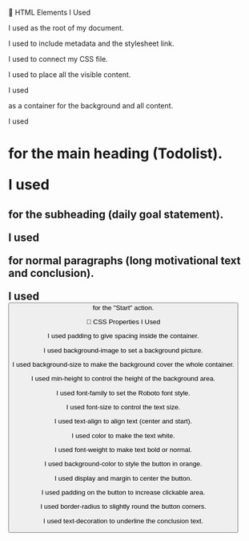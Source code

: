 🔹 HTML Elements I Used

I used <html> as the root of my document.

I used <head> to include metadata and the stylesheet link.

I used <link> to connect my CSS file.

I used <body> to place all the visible content.

I used <div> as a container for the background and all content.

I used <h1> for the main heading (Todolist).

I used <h2> for the subheading (daily goal statement).

I used <p> for normal paragraphs (long motivational text and conclusion).

I used <button> for the "Start" action.

🔹 CSS Properties I Used

I used padding to give spacing inside the container.

I used background-image to set a background picture.

I used background-size to make the background cover the whole container.

I used min-height to control the height of the background area.

I used font-family to set the Roboto font style.

I used font-size to control the text size.

I used text-align to align text (center and start).

I used color to make the text white.

I used font-weight to make text bold or normal.

I used background-color to style the button in orange.

I used display and margin to center the button.

I used padding on the button to increase clickable area.

I used border-radius to slightly round the button corners.

I used text-decoration to underline the conclusion text.
